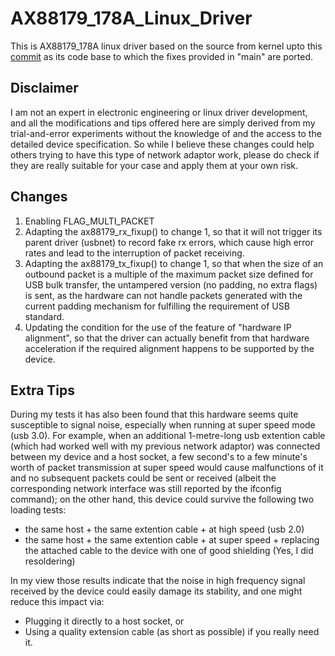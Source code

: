 # AX88179_178A_Linux_Driver
This is AX88179_178A linux driver based on the source from kernel upto this [commit](https://github.com/torvalds/linux/commit/6fd2c17fb6e02a8c0ab51df1cfec82ce96b8e83d) as its code base to which the fixes provided in "main" are ported.

## Disclaimer
I am not an expert in electronic engineering or linux driver development, and all the modifications and tips offered here are simply derived from my trial-and-error experiments without the knowledge of and the access to the detailed device specification. So while I believe these changes could help others trying to have this type of network adaptor work, please do check if they are really suitable for your case and apply them at your own risk.

## Changes
1. Enabling FLAG_MULTI_PACKET
2. Adapting the ax88179_rx_fixup() to change 1, so that it will not trigger its parent driver (usbnet) to record fake rx errors, which cause high error rates and lead to the interruption of packet receiving.
3. Adapting the ax88179_tx_fixup() to change 1, so that when the size of an outbound packet is a multiple of the maximum packet size defined for USB bulk transfer, the untampered version (no padding, no extra flags) is sent, as the hardware can not handle packets generated with the current padding mechanism for fulfilling the requirement of USB standard.
4. Updating the condition for the use of the feature of "hardware IP alignment", so that the driver can actually benefit from that hardware acceleration if the required alignment happens to be supported by the device.

## Extra Tips
During my tests it has also been found that this hardware seems quite susceptible to signal noise, especially when running at super speed mode (usb 3.0). For example, when an additional 1-metre-long usb extention cable (which had worked well with my previous network adaptor) was connected between my device and a host socket, a few second's to a few minute's worth of packet transmission at super speed would cause malfunctions of it and no subsequent packets could be sent or received (albeit the corresponding network interface was still reported by the ifconfig command); on the other hand, this device could survive the following two loading tests:
* the same host + the same extention cable + at high speed (usb 2.0)
* the same host + the same extention cable + at super speed + replacing the attached cable to the device with one of good shielding (Yes, I did resoldering)

In my view those results indicate that the noise in high frequency signal received by the device could easily damage its stability, and one might reduce this impact via:
* Plugging it directly to a host socket, or
* Using a quality extension cable (as short as possible) if you really need it.

